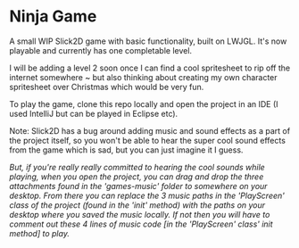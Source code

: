 # Ninja Game

A small WIP Slick2D game with basic functionality, built on LWJGL. It's now playable and currently has one completable level.

I will be adding a level 2 soon once I can find a cool spritesheet to rip off the internet somewhere ~ but also thinking about creating my own character spritesheet over Christmas which would be very fun.

To play the game, clone this repo locally and open the project in an IDE (I used IntelliJ but can be played in Eclipse etc).

Note: Slick2D has a bug around adding music and sound effects as a part of the project itself, so you won't be able to hear the super cool sound effects from the game which is sad, but you can just imagine it I guess.

*But, if you're really really committed to hearing the cool sounds while playing, when you open the project, you can drag and drop the three attachments found in the 'games-music' folder to somewhere on your desktop. From there you can replace the 3 music paths in the 'PlayScreen' class of the project (found in the 'init' method) with the paths on your desktop where you saved the music locally.
If not then you will have to comment out these 4 lines of music code [in the 'PlayScreen' class' init method] to play.*
